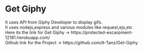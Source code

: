<h1>Get Giphy</h1>
It uses API from Giphy Developer to display gifs.<br>
It uses nodejs,express and various modules like request,ejs,etc
<br>
Here its the link for Get Giphy -> https://protected-escarpment-12181.herokuapp.com/
<br>
Github link for the Project -> https://github.com/A-Tanz/Get-Giphy
